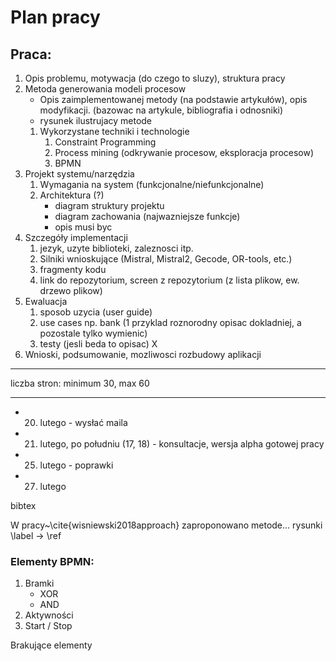 # Plan pracy

## Praca:

1. Opis problemu, motywacja (do czego to sluzy), struktura pracy
1. Metoda generowania modeli procesow 
   - Opis zaimplementowanej metody (na podstawie artykułów), opis modyfikacji. (bazowac na artykule, bibliografia i odnosniki)
   - rysunek ilustrujacy metode
   1. Wykorzystane techniki i technologie
      1. Constraint Programming
      1. Process mining (odkrywanie procesow, eksploracja procesow)
      1. BPMN
1. Projekt systemu/narzędzia
   1. Wymagania na system (funkcjonalne/niefunkcjonalne)
   2. Architektura (?)
      - diagram struktury projektu 
      - diagram zachowania (najwazniejsze funkcje) 
      - opis musi byc 
1. Szczegóły implementacji
   1. jezyk, uzyte biblioteki, zaleznosci itp.
   1. Silniki wnioskujące (Mistral, Mistral2, Gecode, OR-tools, etc.)
   1. fragmenty kodu 
   1. link do repozytorium, screen z repozytorium (z lista plikow, ew. drzewo plikow)
1. Ewaluacja 
   1. sposob uzycia (user guide)
   1. use cases np. bank (1 przyklad roznorodny opisac dokladniej, a pozostale tylko wymienic)
   1. testy (jesli beda to opisac) X 
1. Wnioski, podsumowanie, mozliwosci rozbudowy aplikacji

---
liczba stron: minimum 30, max 60

---

- 20. lutego - wysłać maila
- 21. lutego, po południu (17, 18) - konsultacje, wersja alpha gotowej pracy
- 25. lutego - poprawki
- 27. lutego

bibtex

W pracy~\cite{wisniewski2018approach} zaproponowano metode...
rysunki \label -> \ref


### Elementy BPMN:

1. Bramki
   - XOR
   - AND
1. Aktywności
1. Start / Stop



Brakujące elementy


